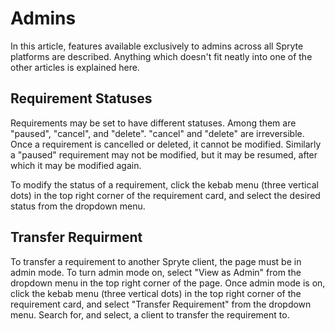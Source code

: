 # Admins

In this article, features available exclusively to admins across all Spryte platforms are described. Anything which doesn't fit neatly into one of the other articles is explained here.

## Requirement Statuses

Requirements may be set to have different statuses. Among them are "paused", "cancel", and "delete".
"cancel" and "delete" are irreversible. Once a requirement is cancelled or deleted, it cannot be modified.
Similarly a "paused" requirement may not be modified, but it may be resumed, after which it may be modified again.

To modify the status of a requirement, click the kebab menu (three vertical dots) in the top right corner of the requirement card, and select the desired status from the dropdown menu.

## Transfer Requirment

To transfer a requirement to another Spryte client, the page must be in admin mode. To turn admin mode on, select "View as Admin" from the dropdown menu in the top right corner of the page. Once admin mode is on, click the kebab menu (three vertical dots) in the top right corner of the requirement card, and select "Transfer Requirement" from the dropdown menu. Search for, and select, a client to transfer the requirement to.

